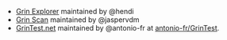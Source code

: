 * [Grin Explorer](https://grinexplorer.net) maintained by @hendi
* [Grin Scan](http://grinscan.net) maintained by @jaspervdm
* [GrinTest.net](http://grintest.net) maintained by @antonio-fr at [antonio-fr/GrinTest](https://github.com/antonio-fr/GrinTest).
